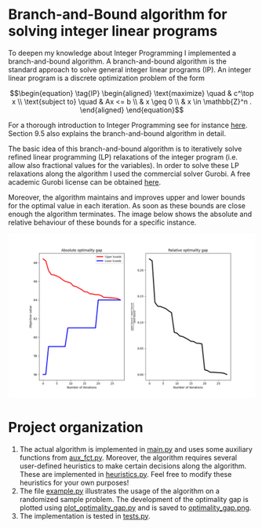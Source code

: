 # Branch-and-Bound algorithm for solving integer linear programs

To deepen my knowledge about Integer Programming I implemented a branch-and-bound algorithm. A branch-and-bound algorithm is the standard approach to solve general integer linear programs (IP). 
An integer linear program is a discrete optimization problem of the form

$$\begin{equation} \tag{IP}
    \begin{aligned} 
        \text{maximize} \quad    & c^\top x \\
        \text{subject to} \quad  & Ax <= b \\
                                 & x \geq 0 \\
                                 & x \in \mathbb{Z}^n .
    \end{aligned}
\end{equation}$$

For a thorough introduction to Integer Programming see for instance [here](https://web.mit.edu/15.053/www/AMP-Chapter-09.pdf). Section 9.5 also explains the branch-and-bound algorithm in detail. 

The basic idea of this branch-and-bound algorithm is to iteratively solve refined linear programming (LP) relaxations of the integer program (i.e. allow also fractional values for the variables). In order to solve these LP relaxations along the algorithm I used the commercial solver Gurobi. A free academic Gurobi license can be obtained [here](https://www.gurobi.com/academia/academic-program-and-licenses/).

Moreover, the algorithm maintains and improves upper and lower bounds for the optimal value in each iteration. As soon as these bounds are close enough the algorithm terminates. The image below shows the absolute and relative behaviour of these bounds for a specific instance. 

![](/optimality_gap.png)


# Project organization
1. The actual algorithm is implemented in [main.py](\main.py) and uses some auxiliary functions from [aux_fct.py](\aux_fct.py). Moreover, the algorithm requires several user-defined heuristics to make certain decisions along the algorithm. These are implemented in [heuristics.py](\heuristics.py). Feel free to modify these heuristics for your own purposes!
2. The file [example.py](\example.py) illustrates the usage of the algorithm on a randomized sample problem. The development of the optimality gap is plotted using [plot_optimality_gap.py](\plot_optimality_gap.py) and is saved to [optimality_gap.png](\optimality_gap.png).
3. The implementation is tested in [tests.py](\tests.py).


